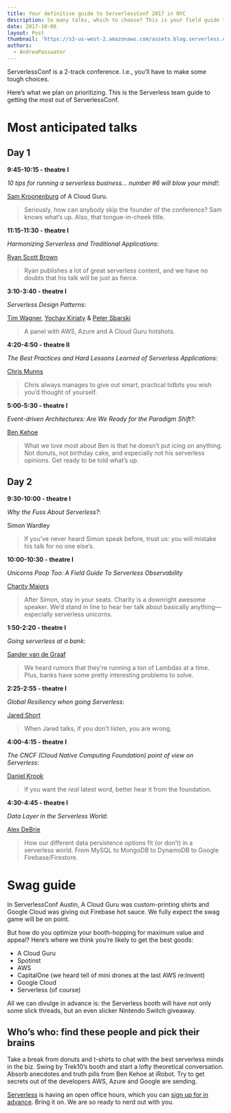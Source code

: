 ```yaml
---
title: Your definitive guide to ServerlessConf 2017 in NYC
description: So many talks, which to choose? This is your field guide to getting the most out of ServerlessConf NYC - what to see, who to meet, where to get the best t-shirts.
date: 2017-10-06
layout: Post
thumbnail: 'https://s3-us-west-2.amazonaws.com/assets.blog.serverless.com/slsconf_nyc.jpg'
authors:
  - AndreaPasswater
---
```


ServerlessConf is a 2-track conference. I.e., you’ll have to make some tough choices.

Here’s what we plan on prioritizing. This is the Serverless team guide to getting the most out of ServerlessConf.

# Most anticipated talks

## Day 1

**9:45-10:15 - theatre I**

*10 tips for running a serverless business... number #6 will blow your mind!*:

[Sam Kroonenburg](https://twitter.com/samkroon?lang=en) of A Cloud Guru.

> Seriously, how can anybody skip the founder of the conference? Sam knows what’s up. Also, that tongue-in-cheek title.

**11:15-11:30 - theatre I**

*Harmonizing Serverless and Traditional Applications*:

[Ryan Scott Brown](https://twitter.com/ryan_sb?lang=en)

> Ryan publishes a lot of great serverless content, and we have no doubts that his talk will be just as fierce.

**3:10-3:40 - theatre I**

*Serverless Design Patterns*:

[Tim Wagner](https://twitter.com/timallenwagner?lang=en), [Yochay Kiriaty](https://twitter.com/yochayk?lang=en) & [Peter Sbarski](https://twitter.com/sbarski?lang=en)

> A panel with AWS, Azure and A Cloud Guru hotshots.

**4:20-4:50 - theatre II**

*The Best Practices and Hard Lessons Learned of Serverless Applications*:

[Chris Munns](https://twitter.com/chrismunns)

> Chris always manages to give out smart, practical tidbits you wish you’d thought of yourself.

**5:00-5:30 - theatre I**

*Event-driven Architectures: Are We Ready for the Paradigm Shift?*:

[Ben Kehoe](https://twitter.com/ben11kehoe?lang=en)

> What we love most about Ben is that he doesn’t put icing on anything. Not donuts, not birthday cake, and especially not his serverless opinions. Get ready to be told what’s up.

## Day 2

**9:30-10:00 - theatre I**

*Why the Fuss About Serverless?*:

Simon Wardley

> If you’ve never heard Simon speak before, trust us: you will mistake his talk for no one else’s.

**10:00-10:30 - theatre I**

*Unicorns Poop Too: A Field Guide To Serverless Observability*

[Charity Majors](https://twitter.com/mipsytipsy)

> After Simon, stay in your seats. Charity is a downright awesome speaker. We’d stand in line to hear her talk about basically anything—especially serverless unicorns.

**1:50-2:20 - theatre I**

*Going serverless at a bank*:

[Sander van de Graaf](https://twitter.com/svdgraaf)

> We heard rumors that they're running a ton of Lambdas at a time. Plus, banks have some pretty interesting problems to solve.

**2:25-2:55 - theatre I**

*Global Resiliency when going Serverless*:

[Jared Short](https://twitter.com/ShortJared)

> When Jared talks, if you don’t listen, you are wrong.

**4:00-4:15 - theatre I**

*The CNCF (Cloud Native Computing Foundation) point of view on Serverless*:

[Daniel Krook](https://twitter.com/danielkrook?lang=en)

> If you want the *real* latest word, better hear it from the foundation.

**4:30-4:45 - theatre I**

*Data Layer in the Serverless World*:

[Alex DeBrie](https://twitter.com/alexbdebrie)

> How our different data persistence options fit (or don’t) in a serverless world. From MySQL to MongoDB to DynamoDB to Google Firebase/Firestore.

# Swag guide

In ServerlessConf Austin, A Cloud Guru was custom-printing shirts and Google Cloud was giving out Firebase hot sauce. We fully expect the swag game will be on point.

But how do you optimize your booth-hopping for maximum value and appeal? Here’s where we think you’re likely to get the best goods:
- A Cloud Guru
- Spotinst
- AWS
- CapitalOne (we heard tell of mini drones at the last AWS re:Invent)
- Google Cloud
- Serverless (of course)

All we can divulge in advance is: the Serverless booth will have not only some slick threads, but an even slicker Nintendo Switch giveaway.

## Who’s who: find these people and pick their brains

Take a break from donuts and t-shirts to chat with the best serverless minds in the biz. Swing by Trek10’s booth and start a lofty theoretical conversation. Absorb anecdotes and truth pills from Ben Kehoe at iRobot. Try to get secrets out of the developers AWS, Azure and Google are sending.

[Serverless](serverless.com) is having an open office hours, which you can [sign up for in advance](https://calendly.com/charmmie-hendon/serverless-office-hours-sign-up/10-10-2017). Bring it on. We are so ready to nerd out with you.
